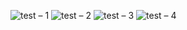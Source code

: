 ![test – 1](https://user-images.githubusercontent.com/25367933/128399716-5bf1a083-6392-4c9b-ae00-8f931a9b3bd4.png)
![test – 2](https://user-images.githubusercontent.com/25367933/128391504-41f7c796-447a-45e0-8c67-91863d682830.png)
![test – 3](https://user-images.githubusercontent.com/25367933/128391473-02fdc951-6ace-4a9a-b62a-1eab99a69daa.png)
![test – 4](https://user-images.githubusercontent.com/25367933/128391484-e6dc6afe-36b6-47e9-8494-3129f590a197.png)

